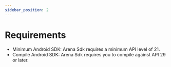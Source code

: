 ```yaml
---
sidebar_position: 2
---
```


# Requirements

- Minimum Android SDK: Arena Sdk requires a minimum API level of 21.
- Compile Android SDK: Arena Sdk requires you to compile against API 29 or later.
